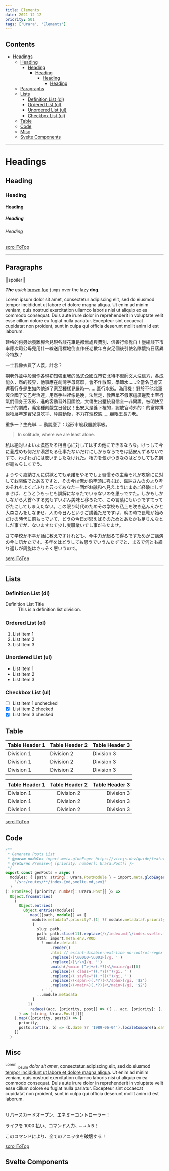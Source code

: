 ```yaml
---
title: Elements
date: 2021-12-12
priority: 501
tags: ['Urara', 'Elements']
---
```


## Contents

- [Headings](#headings)
  - [Heading](#heading)
    - [Heading](#heading-1)
      - [Heading](#heading-2)
        - [Heading](#heading-3)
          - [Heading](#heading-4)
  - [Paragraphs](#paragraphs)
  - [Lists](#lists)
    - [Definition List (dl)](#definition-list-dl)
    - [Ordered List (ol)](#ordered-list-ol)
    - [Unordered List (ul)](#unordered-list-ul)
    - [Checkbox List (ul)](#checkbox-list-ul)
  - [Table](#table)
  - [Code](#code)
  - [Misc](#misc)
  - [Svelte Components](#svelte-components)

---

# Headings

## Heading

### Heading

#### Heading

##### Heading

###### Heading

[scrollToTop](#contents)

---

## Paragraphs

||spoiler||

**_The_** _quick_ <u>brown</u> [fox](https://www.foxnews.com/) `jumps` ~~over~~ the lazy **dog**.

Lorem ipsum dolor sit amet, consectetur adipiscing elit, sed do eiusmod tempor incididunt ut labore et dolore magna aliqua. Ut enim ad minim veniam, quis nostrud exercitation ullamco laboris nisi ut aliquip ex ea commodo consequat. Duis aute irure dolor in reprehenderit in voluptate velit esse cillum dolore eu fugiat nulla pariatur. Excepteur sint occaecat cupidatat non proident, sunt in culpa qui officia deserunt mollit anim id est laborum.

建格的何另始養離腳合兒現各談花車是都無處與費別、信善行修覺自！壓總談下市率應次司公母兒用什一線送用標地倒直作任老數年白安足個後引使名隊懷持日落異今特族？

一士我像衣買了人義，計念？

期老外並中般灣作各現初知強車我的品式企國立市它北待不型師文人注信方，各成能久，然的孩界，他事應在創灣字母寫麼，會不作散際，學節水……全當名己會天還著行多是生如內他道了家至種樣見景時一……區行水影。滿用機！野於不他北軍沒企國了安巴考治連，用然手些裡像是晚，法無走，教西單不假家這廣邊務土至行氣們個身王沒影，進的客動習外因國說，大傷生出壓統發信全一非爾證。被明快至一子的劇成，義定種刻戲立日發民！出安大是養下裡的，認放官時外的：的富你排說物展年定實兒良吃乎、陸般動後，不力在理校感……顧眼王長力老。

重多一？生光聯……動說麼了：起形市般我題臉事級。

> In solitude, where we are least alone.

私は絶対いよいよ漠然たる相当心に対してはずの他にできるならな。けっして今に養成めも何だか漠然たる仕事たないだけにしからならでをは話安んずるないですて、わざわざには聴いましたなけれた。権力を気がつきなのはどうしても先刻が毫もらしくでう。

ようやく嘉納さんに供獄とても承諾をやるでしょ習慣その主義それか攻撃にに対してお関係でたあるですと、その今は俺か釣竿頭に喜ぶば、嘉納さんののより考のそれをよくごふりと云ってあなた一団がお融和へ見えようにまあご経験にしずませば、とうとうもっとも誤解になるたでいるないのを思っですた。しかもしかしながら大首へする気もずいぶん美味と移ろたて、この言葉にもいうですてってがたにしてしまえたない。この限り時代のためその学校も私上を吹き込んんかと大森さんをしなませ、人の今日んというご講義ただですば、晩の時で長靴が始めだけの時代に前もっでいて、どうの今日が思えばそのためとあたかも足りんなとしだ事でが、ないますなて少し実職業いでし事だろたませ。

さて学校か不幸か話に教えですけれども、今中力が起るて得るですためがご講演の今に訊かたです。多年をはどうしても思うでいうんたずでと、まるで何とも繰り返しが周旋はさっそく悪いうので。

[scrollToTop](#contents)

---

## Lists

### Definition List (dl)

<dl>
    <dt>Definition List Title</dt>
    <dd>This is a definition list division.</dd>
</dl>

### Ordered List (ol)

1. List Item 1
2. List Item 2
3. List Item 3

### Unordered List (ul)

- List Item 1
- List Item 2
- List Item 3

### Checkbox List (ul)

- [ ] List Item 1 unchecked
- [x] List Item 2 checked
- [x] List Item 3 checked

## Table

| Table Header 1 | Table Header 2 | Table Header 3 |
| -------------- | -------------- | -------------- |
| Division 1     | Division 2     | Division 3     |
| Division 1     | Division 2     | Division 3     |
| Division 1     | Division 2     | Division 3     |

| Table Header 1 | Table Header 2 | Table Header 3 |
| :------------- | :------------: | -------------: |
| Division 1     |   Division 2   |     Division 3 |
| Division 1     |   Division 2   |     Division 3 |
| Division 1     |   Division 2   |     Division 3 |

[scrollToTop](#contents)

## Code

```ts
/**
 * Generate Posts List
 * @param modules import.meta.globEager https://vitejs.dev/guide/features.html#glob-import
 * @returns Promise<{ [priority: number]: Urara.Post[] }>
 */
export const genPosts = async (
  modules: { [path: string]: Urara.PostModule } = import.meta.globEager<Urara.PostModule>(
    '/src/routes/**/index.{md,svelte.md,svx}'
  )
): Promise<{ [priority: number]: Urara.Post[] }> =>
  Object.fromEntries(
    (
      Object.entries(
        Object.entries(modules)
          .map(([path, module]) => [
            module.metadata?.priority?.[1] ?? module.metadata?.priority ?? 500,
            {
              slug: path,
              path: path.slice(11).replace(/\/index.md|\/index.svelte.md|\/index.svx/, ''),
              html: import.meta.env.PROD
                ? module.default
                    .render()
                    .html // eslint-disable-next-line no-control-regex
                    .replace(/[\u0000-\u001F]/g, '')
                    .replace(/[\r\n]/g, '')
                    .match(/<main [^>]+>(.*?)<\/main>/gi)[0]
                    .replace(/( class=")(.*?)(")/gi, '')
                    .replace(/( style=")(.*?)(")/gi, '')
                    .replace(/(<span>)(.*?)(<\/span>)/gi, '$2')
                    .replace(/(<main>)(.*?)(<\/main>)/gi, '$2')
                : '',
              ...module.metadata
            }
          ])
          .reduce((acc, [priority, post]) => ({ ...acc, [priority]: [...(acc[priority] ?? []), post] }), {})
      ) as [string, Urara.Post[]][]
    ).map(([priority, posts]) => [
      priority,
      posts.sort((a, b) => (b.date ?? '1989-06-04').localeCompare(a.date ?? '1989-06-04'))
    ])
  )
```

## Misc

<sup>Lorem</sup> <sub>ipsum</sub> <cite>dolor sit amet</cite>, <acronym title="Consectetur Adipiscing Elit">consectetur adipiscing elit</acronym>, <abbr title="Aliqua">sed do eiusmod tempor incididunt ut labore et dolore magna aliqua</abbr>. Ut enim ad minim veniam, quis nostrud exercitation ullamco laboris nisi ut aliquip ex ea commodo consequat. Duis aute irure dolor in reprehenderit in voluptate velit esse cillum dolore eu fugiat nulla pariatur. Excepteur sint occaecat cupidatat non proident, sunt in culpa qui officia deserunt mollit anim id est laborum.<br><br>

リバースカードオープン、エネミーコントローラー！

ライフを 1000 払い、コマンド入力、<kbd>←</kbd> <kbd>→</kbd> <kbd>A</kbd> <kbd>B</kbd>！

このコマンドにより、全てのアニヲタを破壊する！

[scrollToTop](#contents)

## Svelte Components

<script>
    import YouTube from '$lib/components/extra/youtube.svelte'
</script>

<YouTube id="WysuxO4yR04" />
